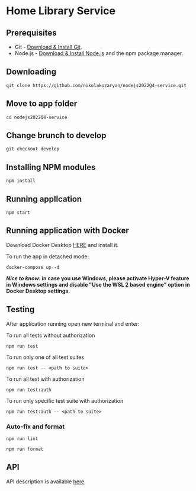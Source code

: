 # Home Library Service

## Prerequisites

- Git - [Download & Install Git](https://git-scm.com/downloads).
- Node.js - [Download & Install Node.js](https://nodejs.org/en/download/) and the npm package manager.

## Downloading

```
git clone https://github.com/nikolakozaryan/nodejs2022Q4-service.git
```

## Move to app folder

```
cd nodejs2022Q4-service
```

## Change brunch to develop

```
git checkout develop
```

## Installing NPM modules

```
npm install
```

## Running application

```
npm start
```

## Running application with Docker

Download Docker Desktop [HERE](https://www.docker.com/) and install it.

To run the app in detached mode:

```
docker-compose up -d
```

**_Nice to know_: in case you use Windows, please activate Hyper-V feature in Windows settings and disable "Use the WSL 2 based engine" option in Docker Desktop settings.**

## Testing

After application running open new terminal and enter:

To run all tests without authorization

```
npm run test
```

To run only one of all test suites

```
npm run test -- <path to suite>
```

To run all test with authorization

```
npm run test:auth
```

To run only specific test suite with authorization

```
npm run test:auth -- <path to suite>
```

### Auto-fix and format

```
npm run lint
```

```
npm run format
```

## API

API description is available [here](https://github.com/AlreadyBored/nodejs-assignments/blob/main/assignments/rest-service/assignment.md#assignment-rest-service).
